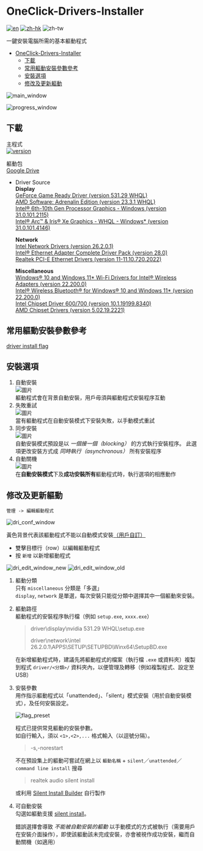 # OneClick-Drivers-Installer

[![en](https://img.shields.io/badge/README-en-green.svg)](https://github.com/SuperDumbTM/OneClick-Drivers-Installer/blob/main/docs/README-en.md)
[![zh-hk](https://img.shields.io/badge/README-zh--hk-yellow.svg)](https://github.com/SuperDumbTM/OneClick-Drivers-Installer/blob/main/docs/README-zh_hk.md)
![zh-tw](https://img.shields.io/badge/README-zh--tw-inactive.svg)

一鍵安裝電腦所需的基本軀動程式

- [OneClick-Drivers-Installer](#oneclick-drivers-installer)
  - [下載](#下載)
  - [常用軀動安裝參數參考](#常用軀動安裝參數參考)
  - [安裝選項](#安裝選項)
  - [修改及更新軀動](#修改及更新軀動)

![main_window](https://github.com/SuperDumbTM/OneClick-Drivers-Installer/assets/71750702/f9cab92f-2379-4899-994b-fd0e1e453c71)

![progress_window](https://user-images.githubusercontent.com/71750702/226849659-71b77b32-eefb-4649-9865-74050818e249.png)

## 下載
主程式<br>
[![version](https://img.shields.io/badge/version-0.5.2-blue)](https://github.com/SuperDumbTM/OneClick-Drivers-Installer/releases/tag/v0.5.2)

軀動包<br>
[Google Drive](https://drive.google.com/drive/folders/1VqND0o75oBR80Ft2IK8WjTTbXaezmajw?usp=sharing)

- Driver Source<br>
    **Display**<br>
    [GeForce Game Ready Driver (version 531.29 WHQL)](https://www.nvidia.com.tw/download/driverResults.aspx/200222/tw)<br>
    [AMD Software: Adrenalin Edition (version 23.3.1 WHQL)](https://www.amd.com/en/support/graphics/amd-radeon-rx-7000-series/amd-radeon-rx-7900-series/amd-radeon-rx-7900xtx)<br>
    [Intel® 6th-10th Gen Processor Graphics - Windows (version 31.0.101.2115)](https://www.intel.com/content/www/us/en/download/762755/intel-6th-10th-gen-processor-graphics-windows.html)<br>
    [Intel® Arc™ & Iris® Xe Graphics - WHQL - Windows* (version 31.0.101.4146)](https://www.intel.com/content/www/us/en/download/726609/intel-arc-iris-xe-graphics-whql-windows.html)

    **Network**<br>
    [Intel Network Drivers (version 26.2.0.1)](https://tw.msi.com/Motherboard/MAG-Z590-TOMAHAWK-WIFI/support#driver)<br>
    [Intel® Ethernet Adapter Complete Driver Pack (version 28.0)](https://www.intel.com/content/www/us/en/download/15084/intel-ethernet-adapter-complete-driver-pack.html)<br>
    [Realtek PCI-E Ethernet Drivers (version 11-11.10.720.2022)](https://tw.msi.com/Motherboard/MAG-B760-TOMAHAWK-WIFI-DDR4/support#driver)

    **Miscellaneous**<br>
    [Windows® 10 and Windows 11* Wi-Fi Drivers for Intel® Wireless Adapters (version 22.200.0)](https://www.intel.com/content/www/us/en/download/19351/windows-10-and-windows-11-wi-fi-drivers-for-intel-wireless-adapters.html)<br>
    [Intel® Wireless Bluetooth® for Windows® 10 and Windows 11*  (version 22.200.0)](https://www.intel.com/content/www/us/en/download/18649/intel-wireless-bluetooth-for-windows-10-and-windows-11.html)<br>
    [Intel Chipset Driver 600/700 (version 10.1.19199.8340)](https://tw.msi.com/Motherboard/MAG-B660-TOMAHAWK-WIFI-DDR4/support#driver)<br>
    [AMD Chipset Drivers (version 5.02.19.2221)](https://www.amd.com/en/support/chipsets/amd-socket-am4/b550)

## 常用軀動安裝參數參考
[driver install flag](https://github.com/SuperDumbTM/OneClick-Drivers-Installer/tree/main/docs/driver%20install%20flag)

## 安裝選項
1. 自動安裝<br>
    ![圖片](https://user-images.githubusercontent.com/71750702/226850047-1d67eebd-2a97-414f-a44a-e7aa05f6980c.png)<br>
    軀動程式會在背景自動安裝，用戶毋須與軀動程式安裝程序互動
2. 失敗重試<br>
    ![圖片](https://user-images.githubusercontent.com/71750702/226852116-544d01ce-919d-4a37-b463-e33ceaa60a82.png)<br>
    當有軀動程式在自動安裝模式下安裝失敗，以手動模式重試
3. 同步安裝<br>
    ![圖片](https://user-images.githubusercontent.com/71750702/226852351-3e44838b-ad04-48fb-b786-5bff2736daa0.png)<br>
    自動安裝模式預設是以 *一個接一個（blocking）* 的方式執行安裝程序。
    此選項更改安裝方式成 *同時執行（asynchronous）* 所有安裝程序
4. 自動關機<br>
    ![圖片](https://user-images.githubusercontent.com/71750702/226853670-8ce5c33e-b84c-4284-a466-d0ea7ddc718a.png)<br>
    在**自動安裝模式**下及**成功安裝所有**軀動程式時，執行選項的相應動作
    
## 修改及更新軀動
`管理 -> 編輯軀動程式`

![dri_conf_window](https://user-images.githubusercontent.com/71750702/226865796-6f39f684-18fb-4302-a7f3-c44fb9ac0c46.png)

黃色背景代表該軀動程式不能以自動模式安裝[（用戶自訂）](#autoable-descr)
- 雙擊目標行（row）以編輯軀動程式
- 按 `新增` 以新增軀動程式

![dri_edit_window_new](https://user-images.githubusercontent.com/71750702/226859055-33cb78ed-ca79-4361-8be9-00fa35d8b2db.png)
![dri_edit_window_old](https://user-images.githubusercontent.com/71750702/226878600-0051f092-97b1-468c-adb3-2bc856253b7b.png)


1. 軀動分類<br>
    只有 `miscellaneous` 分類是「多選」<br>
    `display`, `network` 是單選，每次安裝只能從分類中選擇其中一個軀動來安裝。
2. 軀動路徑<br>
    軀動程式的安裝程序執行檔（例如 `setup.exe`, `xxxx.exe`）
    > driver\display\nvidia 531.29 WHQL\setup.exe
    >
    > driver\network\intel 26.2.0.1\APPS\SETUP\SETUPBD\Winx64\SetupBD.exe

    在新增軀動程式時，建議先將軀動程式的檔案（執行檔 `.exe` 或資料夾）複製到程式 `driver/<分類>/` 資料夾內，以便管理及轉移（例如複製程式、設定至 USB）<br>
3. 安裝參數<br>
    用作指示軀動程式以「unattended」、「silent」模式安裝（用於自動安裝模式），及任何安裝設定。
    
    ![flag_preset](https://user-images.githubusercontent.com/71750702/226869519-0a1b2680-791b-473a-928f-726925fc0df1.png)
    
    程式已提供常見軀動的安裝參數。<br>
    如自行輸入，須以 `<1>,<2>,...` 格式輸入（以逗號分隔）。
    > -s,-norestart
    
    不在預設集上的軀動可嘗試在網上以 `軀動名稱` + `silent`／`unattended`／`command line install` 搜尋
    > realtek audio silent install
    
    或利用 [Silent Install Builder](https://www.silentinstall.org/) 自行製作
4. <a name="autoable-descr">可自動安裝</a><br>
    勾選如軀動支援 [silent install](https://www.makeuseof.com/windows-silent-installation-explained/)。
    
    錯誤選擇會導致 *不能被自動安裝的軀動* 以手動模式的方式被執行（需要用戶在安裝介面操作），即使該軀動該未完成安裝，亦會被視作成功安裝，繼而自動關機（如適用）